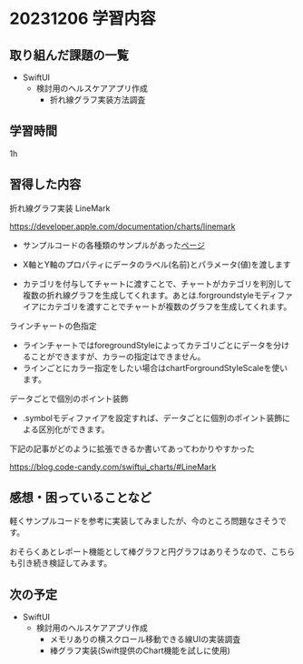 # 20231206 学習内容

## 取り組んだ課題の一覧

- SwiftUI
  - 検討用のヘルスケアアプリ作成
    - 折れ線グラフ実装方法調査

## 学習時間

1h

## 習得した内容

折れ線グラフ実装
LineMark

<https://developer.apple.com/documentation/charts/linemark>

- サンプルコードの各種類のサンプルがあった[ページ](https://medium.com/mutualmobile/swift-iii-a-beginners-guide-to-swift-charts-fe270aec36ca)

- X軸とY軸のプロパティにデータのラベル(名前)とパラメータ(値)を渡します
- カテゴリを付与してチャートに渡すことで、チャートがカテゴリを判別して複数の折れ線グラフを生成してくれます。あとは.forgroundstyleモディファイアにカテゴリを渡すことでチャートが複数のグラフを生成してくれます。

ラインチャートの色指定

- ラインチャートではforegroundStyleによってカテゴリごとにデータを分けることができますが、カラーの指定はできません。
- ラインごとにカラー指定をしたい場合はchartForgroundStyleScaleを使います。

データごとで個別のポイント装飾

- .symbolモディファイアを設定すれば、データごとに個別のポイント装飾による区別化ができます。

下記の記事がどのように拡張できるか書いてあってわかりやすかった

<https://blog.code-candy.com/swiftui_charts/#LineMark>

## 感想・困っていることなど

軽くサンプルコードを参考に実装してみましたが、今のところ問題なさそうです。

おそらくあとレポート機能として棒グラフと円グラフはありそうなので、こちらも引き続き検証してみます。

## 次の予定

- SwiftUI
  - 検討用のヘルスケアアプリ作成
    - メモリありの横スクロール移動できる線UIの実装調査
    - 棒グラフ実装(Swift提供のChart機能を試しに使用)